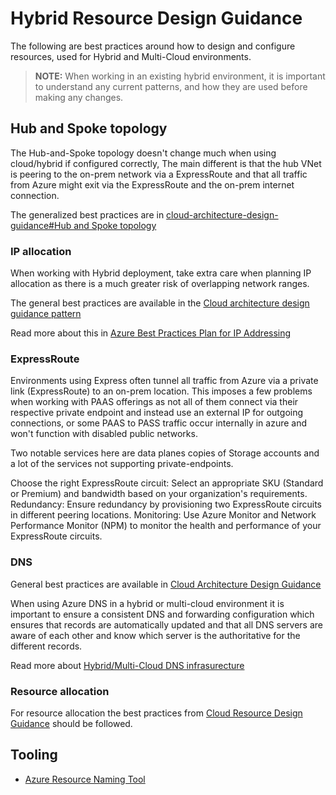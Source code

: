# Hybrid Resource Design Guidance

The following are best practices around how to design and configure resources, used for Hybrid and Multi-Cloud environments.

> **NOTE:** When working in an existing hybrid environment, it is important to understand any current patterns, and how they are used before making any changes.

## Hub and Spoke topology

The Hub-and-Spoke topology doesn't change much when using cloud/hybrid if configured correctly, The main different is that the hub VNet is peering to the on-prem network via a ExpressRoute and that all traffic from Azure might exit via the ExpressRoute and the on-prem internet connection.

The generalized best practices are in  [cloud-architecture-design-guidance#Hub and Spoke topology](../cloud-architecture-design-guidance/readme.md#hub-and-spoke-topology)

### IP allocation

When working with Hybrid deployment, take extra care when planning IP allocation as there is a much greater risk of overlapping network ranges.

The general best practices are available in the [Cloud architecture design guidance pattern](../cloud-architecture-design-guidance/readme.md#ip-allocation)

Read more about this in [Azure Best Practices Plan for IP Addressing](https://learn.microsoft.com/en-us/azure/cloud-adoption-framework/ready/azure-best-practices/plan-for-ip-addressing)

### ExpressRoute

Environments using Express often tunnel all traffic from Azure via a private link (ExpressRoute) to an on-prem location. This imposes a few problems when working with PAAS offerings as not all of them connect via their respective private endpoint and instead use an external IP for outgoing connections, or some PAAS to PASS traffic occur internally in azure and won't function with disabled public networks.

Two notable services here are data planes copies of Storage accounts and a lot of the services not supporting private-endpoints.

Choose the right ExpressRoute circuit: Select an appropriate SKU (Standard or Premium) and bandwidth based on your organization's requirements.
Redundancy: Ensure redundancy by provisioning two ExpressRoute circuits in different peering locations.
Monitoring: Use Azure Monitor and Network Performance Monitor (NPM) to monitor the health and performance of your ExpressRoute circuits.

### DNS

General best practices are available in [Cloud Architecture Design Guidance](../cloud-architecture-design-guidance/readme.md#dns)

When using Azure DNS in a hybrid or multi-cloud environment it is important to ensure a consistent DNS and forwarding configuration which ensures that records are automatically updated and that all DNS servers are aware of each other and know which server is the authoritative for the different records.

Read more about [Hybrid/Multi-Cloud DNS infrasurecture](https://learn.microsoft.com/en-us/azure/architecture/hybrid/hybrid-dns-infra)

### Resource allocation

For resource allocation the best practices from [Cloud Resource Design Guidance](../cloud-resource-design-guidance/README.md) should be followed.

## Tooling

* [Azure Resource Naming Tool](https://github.com/microsoft/CloudAdoptionFramework/tree/master/ready/AzNamingTool)
